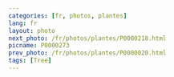 ```yaml
---
categories: [fr, photos, plantes]
lang: fr
layout: photo
next_photo: /fr/photos/plantes/P0000218.html
picname: P0000273
prev_photo: /fr/photos/plantes/P0000020.html
tags: [Tree]
---
```

